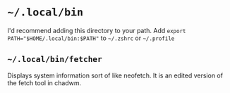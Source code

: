 # `~/.local/bin`
I'd recommend adding this directory to your path.
Add `export PATH="$HOME/.local/bin:$PATH"` to `~/.zshrc` or `~/.profile`

## `~/.local/bin/fetcher`
Displays system information sort of like neofetch.
It is an edited version of the fetch tool in chadwm.
